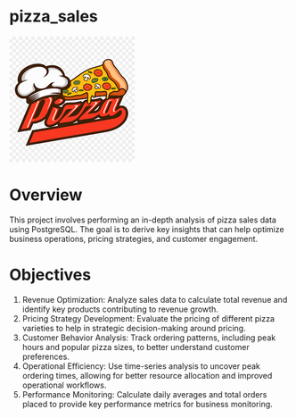 # pizza_sales
![Pizza Sales](https://github.com/HumorSapien/pizza_sales/blob/main/images.png?raw=true)

# Overview
This project involves performing an in-depth analysis of pizza sales data using PostgreSQL. The goal is to derive key insights that can help optimize business operations, pricing strategies, and customer engagement.

# Objectives
1. Revenue Optimization: Analyze sales data to calculate total revenue and identify key products contributing to revenue growth.
2. Pricing Strategy Development: Evaluate the pricing of different pizza varieties to help in strategic decision-making around pricing.
3. Customer Behavior Analysis: Track ordering patterns, including peak hours and popular pizza sizes, to better understand customer preferences.
4. Operational Efficiency: Use time-series analysis to uncover peak ordering times, allowing for better resource allocation and improved operational workflows.
5. Performance Monitoring: Calculate daily averages and total orders placed to provide key performance metrics for business monitoring.
